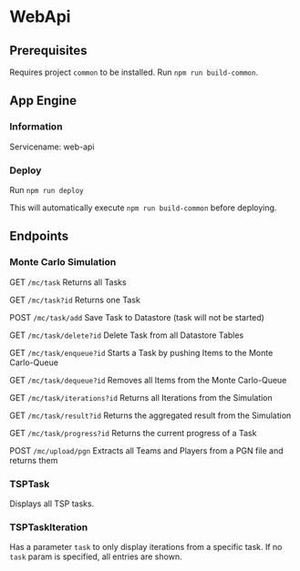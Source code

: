 # WebApi

## Prerequisites

Requires project `common` to be installed.
Run `npm run build-common`.

## App Engine

### Information

Servicename: web-api

### Deploy

Run `npm run deploy`

This will automatically execute `npm run build-common` before deploying.

## Endpoints

### Monte Carlo Simulation

GET `/mc/task`
Returns all Tasks

GET `/mc/task?id`
Returns one Task

POST `/mc/task/add`
Save Task to Datastore (task will not be started)

GET `/mc/task/delete?id`
Delete Task from all Datastore Tables

GET `/mc/task/enqueue?id`
Starts a Task by pushing Items to the Monte Carlo-Queue

GET `/mc/task/dequeue?id`
Removes all Items from the Monte Carlo-Queue

GET `/mc/task/iterations?id`
Returns all Iterations from the Simulation

GET `/mc/task/result?id`
Returns the aggregated result from the Simulation

GET `/mc/task/progress?id`
Returns the current progress of a Task

POST `/mc/upload/pgn`
Extracts all Teams and Players from a PGN file and returns them

### TSPTask

Displays all TSP tasks.

### TSPTaskIteration

Has a parameter `task` to only display iterations from a specific task.
If no `task` param is specified, all entries are shown.